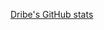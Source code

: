 <!-- ### Hi there 👋 -->
[Dribe's GitHub stats](https://github-readme-stats.vercel.app/api?username=dribehub&count_private=true&show_icons=true&theme=tokyonight&include_all_commits=true&border_color=38bdae)
<!--
**dribehub/dribehub** is a ✨ _special_ ✨ repository because its `README.md` (this file) appears on your GitHub profile.

Here are some ideas to get you started:

- 🔭 I’m currently working on ...
- 🌱 I’m currently learning ...
- 👯 I’m looking to collaborate on ...
- 🤔 I’m looking for help with ...
- 💬 Ask me about ...
- 📫 How to reach me: ...
- 😄 Pronouns: ...
- ⚡ Fun fact: ...
-->
